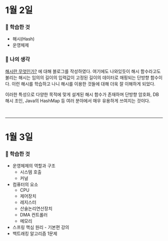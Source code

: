 # 1월 2일

### 🚀 학습한 것

- 해시(Hash)
- 운영체제

### 🚀 나의 생각

[해시란 무엇인가?](https://ssdragon.tistory.com/132) 에 대해 블로그를 작성하였다. 여기에도 나와있듯이 해시 함수라고도 불리는 해시는 임의의 길이의 입력값이 고정된 길이의 데이터로 매핑되는 단방향 함수이다. 이런 해시를 학습하고 나니 해시를 이용한 것들에 대해 더욱 잘 이해하게 되었다.

이러한 특성으로 다양한 목적에 맞게 설계된 해시 함수가 존재하며 단방향 암호화, DB 해시 조인, Java의 HashMap 등 여러 분야에서 매우 유용하게 쓰여지는 것이다.

<br>

---

# 1월 3일

### 🚀 학습한 것

- 운영체제의 역할과 구조
  - 시스템 호출
  - 커널
- 컴퓨터의 요소
  - CPU
  - 제어장치
  - 레지스터
  - 산술논리연산장치
  - DMA 컨트롤러
  - 메모리
- 스프링 핵심 원리 - 기본편 강의
- 백트래킹 알고리즘 1문제
